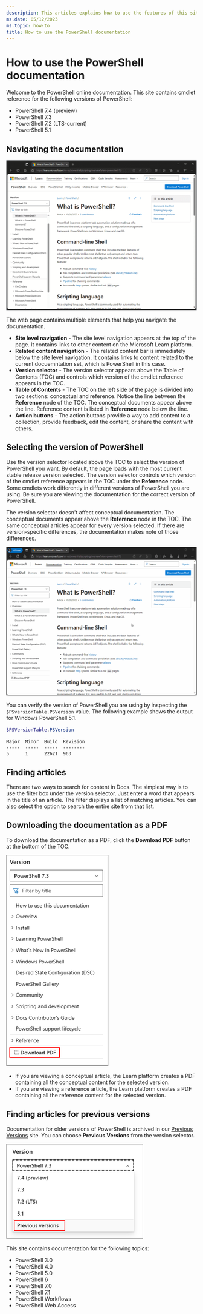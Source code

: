 ```yaml
---
description: This articles explains how to use the features of this site including search filtering and version selection.
ms.date: 05/12/2023
ms.topic: how-to
title: How to use the PowerShell documentation
---
```

# How to use the PowerShell documentation

Welcome to the PowerShell online documentation. This site contains cmdlet reference for the
following versions of PowerShell:

- PowerShell 7.4 (preview)
- PowerShell 7.3
- PowerShell 7.2 (LTS-current)
- PowerShell 5.1

## Navigating the documentation

![Screenshot showing the various elements of the web page.][02]

The web page contains multiple elements that help you navigate the documentation.

- **Site level navigation** - The site level navigation appears at the top of the page. It contains
  links to other content on the Microsoft Learn platform.
- **Related content navigation** - The related content bar is immediately below the site level
  navigation. It contains links to content related to the current docuemntation set, which is
  PowerShell in this case.
- **Version selector** - The version selector appears above the Table of Contents (TOC) and
  controls which version of the cmdlet reference appears in the TOC.
- **Table of Contents** - The TOC on the left side of the page is divided into two sections:
  conceptual and reference. Notice the line between the **Reference** node of the TOC. The
  conceptual documents appear above the line. Reference content is listed in **Reference** node
  below the line.
- **Action buttons** - The action buttons provide a way to add content to a collection, provide
  feedback, edit the content, or share the content with others.

## Selecting the version of PowerShell

Use the version selector located above the TOC to select the version of PowerShell you want. By
default, the page loads with the most current stable release version selected. The version selector
controls which version of the cmdlet reference appears in the TOC under the **Reference** node. Some
cmdlets work differently in different versions of PowerShell you are using. Be sure you are viewing
the documentation for the correct version of PowerShell.

The version selector doesn't affect conceptual documentation. The conceptual documents appear above
the **Reference** node in the TOC. The same conceptual articles appear for every version selected.
If there are version-specific differences, the documentation makes note of those differences.

![Animation showing how to use the version selector.][04]

You can verify the version of PowerShell you are using by inspecting the `$PSversionTable.PSVersion`
value. The following example shows the output for Windows PowerShell 5.1.

```powershell
$PSVersionTable.PSVersion
```

```Output
Major  Minor  Build  Revision
-----  -----  -----  --------
5      1      22621  963
```

## Finding articles

There are two ways to search for content in Docs. The simplest way is to use the filter box under
the version selector. Just enter a word that appears in the title of an article. The filter displays
a list of matching articles. You can also select the option to search the entire site from that
list.

## Downloading the documentation as a PDF

To download the documentation as a PDF, click the **Download PDF** button at the bottom of the TOC.

![Screenshot of the Download PDF button.][03]

- If you are viewing a conceptual article, the Learn platform creates a PDF containing all the
  conceptual content for the selected version.
- If you are viewing a reference article, the Learn platform creates a PDF containing all the
  reference content for the selected version.

## Finding articles for previous versions

Documentation for older versions of PowerShell is archived in our [Previous Versions][01] site. You
can choose **Previous Versions** from the version selector.

![Screenshot of the Previous Versions option.](media/how-to-use-docs/previous-versions.gif)

This site contains documentation for the following topics:

- PowerShell 3.0
- PowerShell 4.0
- PowerShell 5.0
- PowerShell 6
- PowerShell 7.0
- PowerShell 7.1
- PowerShell Workflows
- PowerShell Web Access

<!-- link references -->
[01]: https://aka.ms/PSLegacyDocs
[02]: media/how-to-use-docs/how-to-use.gif
[03]: media/how-to-use-docs/pdf-button.gif
[04]: media/how-to-use-docs/version-search.gif
